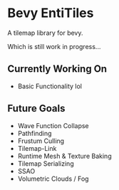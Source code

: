 # Bevy EntiTiles

A tilemap library for bevy.

Which is still work in progress...

## Currently Working On

- Basic Functionality lol

## Future Goals

- Wave Function Collapse
- Pathfinding
- Frustum Culling
- Tilemap-Link
- Runtime Mesh & Texture Baking
- Tilemap Serializing
- SSAO
- Volumetric Clouds / Fog